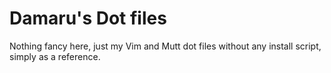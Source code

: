 Damaru's Dot files
==================

Nothing fancy here, just my Vim and Mutt dot files without any install script, simply as a reference. 
